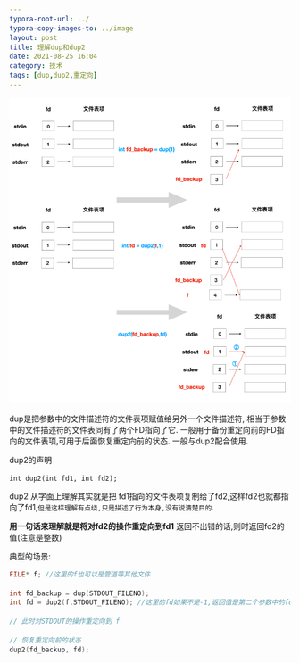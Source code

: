 ```yaml
---
typora-root-url: ../
typora-copy-images-to: ../image
layout: post
title: 理解dup和dup2
date: 2021-08-25 16:04
category: 技术
tags: [dup,dup2,重定向]
---
```




![image-20210825175404083](/image/image-20210825175404083.png)

dup是把参数中的文件描述符的文件表项赋值给另外一个文件描述符, 相当于参数中的文件描述符的文件表同有了两个FD指向了它. 一般用于备份重定向前的FD指向的文件表项,可用于后面恢复重定向前的状态. 一般与dup2配合使用. 

dup2的声明

`int dup2(int fd1, int fd2);`

dup2 从字面上理解其实就是把 fd1指向的文件表项复制给了fd2,这样fd2也就都指向了fd1,`但是这样理解有点绕,只是描述了行为本身,没有说清楚目的`. 

 **用一句话来理解就是将对fd2的操作重定向到fd1**  返回不出错的话,则时返回fd2的值(注意是整数)



典型的场景:

```c
FILE* f; //这里的f也可以是管道等其他文件

int fd_backup = dup(STDOUT_FILENO);
int fd = dup2(f,STDOUT_FILENO); //这里的fd如果不是-1,返回值是第二个参数中的fd值,用于后面恢复到重定向前状态

// 此时对STDOUT的操作重定向到 f

// 恢复重定向前的状态
dup2(fd_backup, fd);
```


